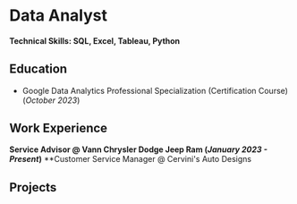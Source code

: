 # Data Analyst

#### Technical Skills: SQL, Excel, Tableau, Python

## Education
- Google Data Analytics Professional Specialization (Certification Course) (_October 2023_)								       		


## Work Experience
**Service Advisor @ Vann Chrysler Dodge Jeep Ram (_January 2023 - Present_)**
**Customer Service Manager @ Cervini's Auto Designs 

## Projects


